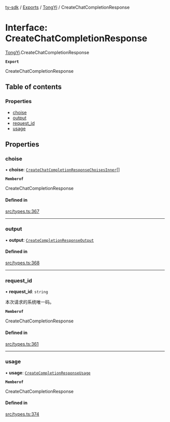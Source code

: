 [ty-sdk](../readme.md) / [Exports](../modules.md) / [TongYi](../modules/TongYi.md) / CreateChatCompletionResponse

# Interface: CreateChatCompletionResponse

[TongYi](../modules/TongYi.md).CreateChatCompletionResponse

**`Export`**

CreateChatCompletionResponse

## Table of contents

### Properties

- [choise](TongYi.CreateChatCompletionResponse.md#choise)
- [output](TongYi.CreateChatCompletionResponse.md#output)
- [request\_id](TongYi.CreateChatCompletionResponse.md#request_id)
- [usage](TongYi.CreateChatCompletionResponse.md#usage)

## Properties

### choise

• **choise**: [`CreateChatCompletionResponseChoisesInner`](TongYi.CreateChatCompletionResponseChoisesInner.md)[]

**`Memberof`**

CreateChatCompletionResponse

#### Defined in

[src/types.ts:367](https://github.com/isnl/ty-sdk/blob/52769c2/src/types.ts#L367)

___

### output

• **output**: [`CreateCompletionResponseOutput`](TongYi.CreateCompletionResponseOutput.md)

#### Defined in

[src/types.ts:368](https://github.com/isnl/ty-sdk/blob/52769c2/src/types.ts#L368)

___

### request\_id

• **request\_id**: `string`

本次请求的系统唯一码。

**`Memberof`**

CreateChatCompletionResponse

#### Defined in

[src/types.ts:361](https://github.com/isnl/ty-sdk/blob/52769c2/src/types.ts#L361)

___

### usage

• **usage**: [`CreateCompletionResponseUsage`](TongYi.CreateCompletionResponseUsage.md)

**`Memberof`**

CreateChatCompletionResponse

#### Defined in

[src/types.ts:374](https://github.com/isnl/ty-sdk/blob/52769c2/src/types.ts#L374)
